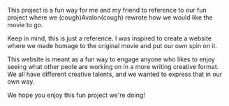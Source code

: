 This project is a fun way for me and my friend to reference to our fun project where we (cough)Avalon(cough) rewrote how we would like the movie to go. 

Keep in mind, this is just a reference. I was inspired to create a website where we made homage to the original movie and put our own spin on it. 

This website is meant as a fun way to engage anyone who likes to enjoy seeing what other peole are working on in a more writing creative format. We all have different creative talents, and we wanted to express that in our own way.

We hope you enjoy this fun project we're doing! 

